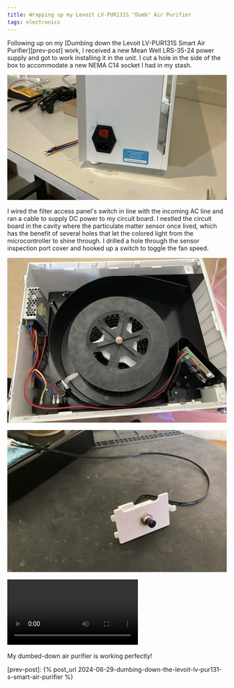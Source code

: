 ```yaml
---
title: Wrapping up my Levoit LV-PUR131S "Dumb" Air Purifier
tags: electronics
---
```


Following up on my [Dumbing down the Levoit LV-PUR131S Smart Air Purifier][prev-post] work, I received a new Mean Well LRS-35-24 power supply and got to work installing it in the unit. I cut a hole in the side of the box to accommodate a new NEMA C14 socket I had in my stash.

![Photo of new NEMA power socket](/assets/wrapping-up-air-purifier/new-nema-socket.png)

I wired the filter access panel's switch in line with the incoming AC line and ran a cable to supply DC power to my circuit board. I nestled the circuit board in the cavity where the particulate matter sensor once lived, which has the benefit of several holes that let the colored light from the microcontroller to shine through. I drilled a hole through the sensor inspection port cover and hooked up a switch to toggle the fan speed.

![Photo of open filter unit with new power supply and circuit board mounted](/assets/wrapping-up-air-purifier/internals.png)

![Photo of switch installed in sensor inspection port cover](/assets/wrapping-up-air-purifier/new-switch.png)

<video alt="Video of pressing the button with changing lights visible through the existing holes in the case" controls>
  <source src="/assets/wrapping-up-air-purifier/colors.mp4" type="video/mp4">
  Your browser does not support the video tag.
</video>

My dumbed-down air purifier is working perfectly!

[prev-post]: {% post_url 2024-06-29-dumbing-down-the-levoit-lv-pur131-s-smart-air-purifier %}

